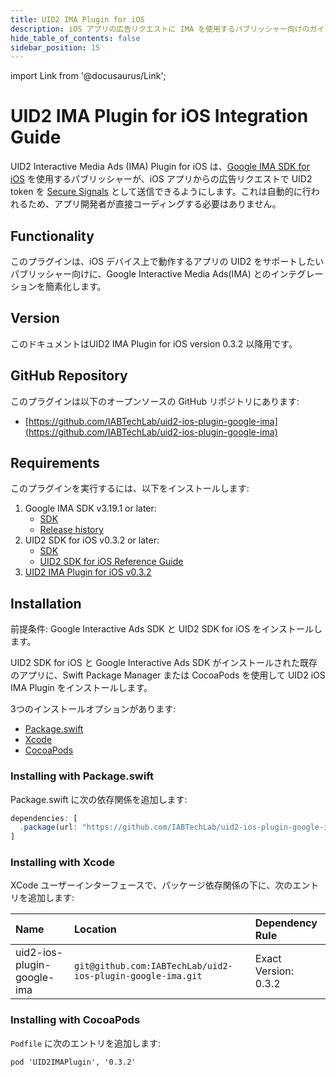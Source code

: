 ```yaml
---
title: UID2 IMA Plugin for iOS
description: iOS アプリの広告リクエストに IMA を使用するパブリッシャー向けのガイド。
hide_table_of_contents: false
sidebar_position: 15
---
```


import Link from '@docusaurus/Link';

# UID2 IMA Plugin for iOS Integration Guide

UID2 Interactive Media Ads (IMA) Plugin for iOS は、[Google IMA SDK for iOS](https://developers.google.com/interactive-media-ads/docs/sdks/ios/client-side) を使用するパブリッシャーが、iOS アプリからの広告リクエストで <Link href="../ref-info/glossary-uid#gl-uid2-token">UID2 token</Link> を [Secure Signals](https://support.google.com/admob/answer/11556288) として送信できるようにします。これは自動的に行われるため、アプリ開発者が直接コーディングする必要はありません。

## Functionality

このプラグインは、iOS デバイス上で動作するアプリの UID2 をサポートしたいパブリッシャー向けに、Google Interactive Media Ads(IMA) とのインテグレーションを簡素化します。

## Version

<!-- As of 2023-07-15 -->

このドキュメントはUID2 IMA Plugin for iOS version 0.3.2 以降用です。

## GitHub Repository

このプラグインは以下のオープンソースの GitHub リポジトリにあります:

- [https://github.com/IABTechLab/uid2-ios-plugin-google-ima](https://github.com/IABTechLab/uid2-ios-plugin-google-ima)

## Requirements 

このプラグインを実行するには、以下をインストールします:

1. Google IMA SDK v3.19.1 or later:
   - [SDK](https://developers.google.com/interactive-media-ads/docs/sdks/ios/client-side)
   - [Release history](https://developers.google.com/interactive-media-ads/docs/sdks/ios/client-side/history)
1. UID2 SDK for iOS v0.3.2 or later:
   - [SDK](https://github.com/IABTechLab/uid2-ios-sdk)
   - [UID2 SDK for iOS Reference Guide](../sdks/uid2-sdk-ref-ios.md)
1. [UID2 IMA Plugin for iOS v0.3.2](https://github.com/IABTechLab/uid2-ios-plugin-google-ima)

## Installation

前提条件: Google Interactive Ads SDK と UID2 SDK for iOS をインストールします。

UID2 SDK for iOS と Google Interactive Ads SDK がインストールされた既存のアプリに、Swift Package Manager または CocoaPods を使用して UID2 iOS IMA Plugin をインストールします。

3つのインストールオプションがあります:

-   [Package.swift](#installing-with-packageswift)
-   [Xcode](#installing-with-xcode)
-   [CocoaPods](#installing-with-cocoapods)

### Installing with Package.swift

Package.swift に次の依存関係を追加します:

```js
dependencies: [
  .package(url: "https://github.com/IABTechLab/uid2-ios-plugin-google-ima.git", exact: "0.3.2")
]
```

### Installing with Xcode

XCode ユーザーインターフェースで、パッケージ依存関係の下に、次のエントリを追加します:

| Name | Location | Dependency Rule                         |
| :--- | :--- |:----------------------------------------| 
| uid2-ios-plugin-google-ima | `git@github.com:IABTechLab/uid2-ios-plugin-google-ima.git` | Exact Version: 0.3.2 |

### Installing with CocoaPods

`Podfile` に次のエントリを追加します:

```
pod 'UID2IMAPlugin', '0.3.2'
```
